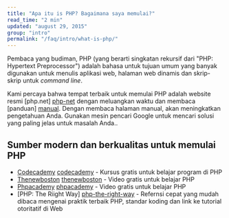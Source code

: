 ```yaml
---
title: "Apa itu is PHP? Bagaimana saya memulai?"
read_time: "2 min"
updated: "august 29, 2015"
group: "intro"
permalink: "/faq/intro/what-is-php/"
---
```


Pembaca yang budiman, PHP (yang berarti singkatan rekursif dari "PHP: Hypertext Preprocessor") adalah bahasa untuk tujuan umum yang banyak digunakan untuk menulis aplikasi web, halaman web dinamis dan skrip-skrip untuk _command line_.

Kami percaya bahwa tempat terbaik untuk memulai PHP adalah website resmi [php.net] [php-net] dengan meluangkan waktu dan membaca [panduan] [manual].
Dengan membaca halaman manual, akan meningkatkan pengetahuan Anda. Gunakan mesin pencari Google untuk mencari solusi yang paling jelas untuk masalah Anda..

## Sumber modern dan berkualitas untuk memulai PHP

* [Codecademy] [codecademy] - Kursus gratis untuk belajar program di PHP
* [Thenewboston] [thenewboston] - Video gratis untuk belajar PHP
* [Phpacademy] [phpacademy] - Video gratis untuk belajar PHP
* [PHP: The Riight Way] [php-the-right-way] - Refernsi cepat yang mudah dibaca mengenai praktik terbaik PHP, standar koding dan link ke tutorial otoritatif di Web


[php-net]: http://php.net
[manual]: http://php.net/manual
[php-the-right-way]: http://phptherightway.com
[codecademy]: http://www.codecademy.com/tracks/php
[thenewboston]: https://www.thenewboston.com/videos.php?cat=11
[phpacademy]: https://www.youtube.com/watch?v=QRmmISj6Rrw&list=PLfdtiltiRHWFD41D_LDomY1Fb-O9MtFqq
